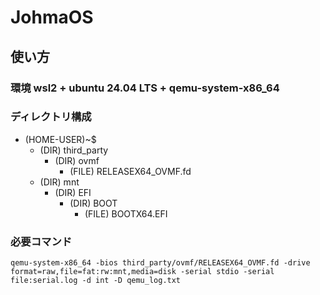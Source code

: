 # JohmaOS

## 使い方

### 環境  wsl2 + ubuntu 24.04 LTS + qemu-system-x86_64

### ディレクトリ構成

- (HOME-USER)~$
  -  (DIR) third_party
     - (DIR) ovmf
       - (FILE) RELEASEX64_OVMF.fd
  - (DIR) mnt
    - (DIR) EFI
      - (DIR) BOOT
        - (FILE) BOOTX64.EFI


### 必要コマンド

``` 
qemu-system-x86_64 -bios third_party/ovmf/RELEASEX64_OVMF.fd -drive format=raw,file=fat:rw:mnt,media=disk -serial stdio -serial file:serial.log -d int -D qemu_log.txt

```